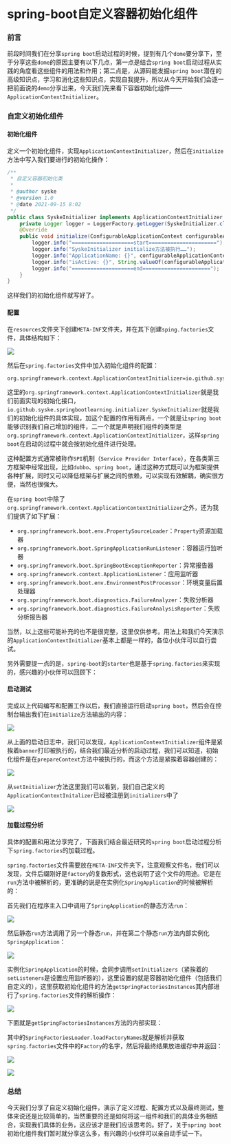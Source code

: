 # spring-boot自定义容器初始化组件

### 前言

前段时间我们在分享`spring boot`启动过程的时候，提到有几个`dome`要分享下，至于分享这些`dome`的原因主要有以下几点，第一点是结合`spring boot`启动过程从实践的角度看这些组件的用法和作用；第二点是，从源码能发掘`spring boot`潜在的高级知识点，学习和消化这些知识点，实现自我提升，所以从今天开始我们会逐一把前面说的`demo`分享出来，今天我们先来看下容器初始化组件——`ApplicationContextInitializer`。

### 自定义初始化组件

#### 初始化组件

定义一个初始化组件，实现`ApplicationContextInitializer`，然后在`initialize`方法中写入我们要进行的初始化操作：

```java
/**
 * 自定义容器初始化类
 *
 * @author syske
 * @version 1.0
 * @date 2021-09-15 8:02
 */
public class SyskeInitializer implements ApplicationContextInitializer {
    private Logger logger = LoggerFactory.getLogger(SyskeInitializer.class);
    @Override
    public void initialize(ConfigurableApplicationContext configurableApplicationContext) {
        logger.info("====================start======================");
        logger.info("SyskeInitializer initialize方法被执行……");
        logger.info("ApplicationName: {}", configurableApplicationContext.getApplicationName());
        logger.info("isActive: {}", String.valueOf(configurableApplicationContext.isActive()));
        logger.info("====================end======================");
    }
}
```

这样我们的初始化组件就写好了。

#### 配置

在`resources`文件夹下创建`META-INF`文件夹，并在其下创建`sping.factories`文件，具体结构如下：

![](https://syske-pic-bed.oss-cn-hangzhou.aliyuncs.com/imgs/20210915083035.png)

然后在`spring.factories`文件中加入初始化组件的配置：

```properties
org.springframework.context.ApplicationContextInitializer=io.github.syske.springbootlearning.initializer.SyskeInitializer
```

这里的`org.springframework.context.ApplicationContextInitializer`就是我们前面实现的初始化接口，`io.github.syske.springbootlearning.initializer.SyskeInitializer`就是我们的初始化组件的具体实现，加这个配置的作用有两点，一个就是让`spring boot`能够识别我们自己增加的组件，二一个就是声明我们组件的类型是`org.springframework.context.ApplicationContextInitializer`，这样`spring boot`在启动的过程中就会按初始化组件进行处理。

这种配置方式通常被称作`SPI`机制（`Service Provider Interface`），在各类第三方框架中经常出现，比如`dubbo`、`spring boot`，通过这种方式既可以为框架提供各种扩展，同时又可以降低框架与扩展之间的依赖，可以实现有效解耦，确实很方便，当然也很强大。

在`spring boot`中除了`org.springframework.context.ApplicationContextInitializer`之外，还为我们提供了如下扩展：

- `org.springframework.boot.env.PropertySourceLoader`：`Property`资源加载器
- `org.springframework.boot.SpringApplicationRunListener`：容器运行监听器
- `org.springframework.boot.SpringBootExceptionReporter`：异常报告器
- `org.springframework.context.ApplicationListener`：应用监听器
- `org.springframework.boot.env.EnvironmentPostProcessor`：环境变量后置处理器
- `org.springframework.boot.diagnostics.FailureAnalyzer`：失败分析器
- `org.springframework.boot.diagnostics.FailureAnalysisReporter`：失败分析报告器

当然，以上这些可能补充的也不是很完整，这里仅供参考。用法上和我们今天演示的`ApplicationContextInitializer`基本上都是一样的，各位小伙伴可以自行尝试。

另外需要提一点的是，`spring-boot`的`starter`也是基于`spring.factories`来实现的，感兴趣的小伙伴可以回顾下：





#### 启动测试

完成以上代码编写和配置工作以后，我们直接运行启动`spring boot`，然后会在控制台输出我们在`initialize`方法输出的内容：

![](https://syske-pic-bed.oss-cn-hangzhou.aliyuncs.com/imgs/20210915081858.png)

从上面的启动日志中，我们可以发现，`ApplicationContextInitializer`组件是紧挨着`banner`打印被执行的，结合我们最近分析的启动过程，我们可以知道，初始化组件是在`prepareContext`方法中被执行的，而这个方法是紧挨着容器创建的：

![](https://syske-pic-bed.oss-cn-hangzhou.aliyuncs.com/imgs/20210915085854.png)

从`setInitializer`方法这里我们可以看到，我们自己定义的`ApplicationContextInitalizer`已经被注册到`initializers`中了

![](https://syske-pic-bed.oss-cn-hangzhou.aliyuncs.com/imgs/20210915081441.png)



#### 加载过程分析

具体的配置和用法分享完了，下面我们结合最近研究的`spring boot`启动过程分析下`spring.factories`的加载过程。

`spring.factories`文件需要放在`META-INF`文件夹下，注意观察文件名，我们可以发现，文件后缀刚好是`factory`的复数形式，这也说明了这个文件的用途。它是在`run`方法中被解析的，更准确的说是在实例化`SpringApplication`的时候被解析的：

首先我们在程序主入口中调用了`SpringApplication`的静态方法`run`：

![](https://syske-pic-bed.oss-cn-hangzhou.aliyuncs.com/imgs/20210915081735.png)

然后静态`run`方法调用了另一个静态`run`，并在第二个静态`run`方法内部实例化`SpringApplication`：

![](https://syske-pic-bed.oss-cn-hangzhou.aliyuncs.com/imgs/20210915081608.png)

实例化`SpringApplication`的时候，会同步调用`setInitializers`（紧挨着的`setListeners`是设置应用监听器的），这里设置的就是容器初始化组件（包括我们自定义的），这里获取初始化组件的方法`getSpringFactoriesInstances`其内部进行了`spring.factories`文件的解析操作：

![](https://syske-pic-bed.oss-cn-hangzhou.aliyuncs.com/imgs/20210915081523.png)

下面就是`getSpringFactoriesInstances`方法的内部实现：

其中的`SpringFactoriesLoader.loadFactoryNames`就是解析并获取`spring.factories`文件中的`Factory`的名字，然后将最终结果放进缓存中并返回：

![](https://syske-pic-bed.oss-cn-hangzhou.aliyuncs.com/imgs/20210915082048.png)

![](https://syske-pic-bed.oss-cn-hangzhou.aliyuncs.com/imgs/loadFactoryNames.jpg)

### 总结

今天我们分享了自定义初始化组件，演示了定义过程、配置方式以及最终测试，整体来说还是比较简单的，当然重要的还是如何将这一组件和我们的具体业务相结合，实现我们具体的业务，这应该才是我们应该思考的。好了，关于`spring boot`初始化组件我们暂时就分享这么多，有兴趣的小伙伴可以亲自动手试一下。





